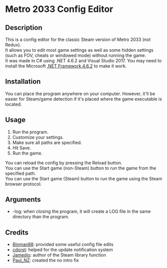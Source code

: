 # Metro 2033 Config Editor

## Description

This is a config editor for the classic Steam version of Metro 2033 (not Redux).  
It allows you to edit most game settings as well as some hidden settings (such as FOV, cheats or windowed mode) without running the game.  
It was made in C# using .NET 4.6.2 and Visual Studio 2017. You may need to install the Microsoft [.NET Framework 4.6.2](https://www.microsoft.com/en-us/download/details.aspx?id=53344) to make it work.

## Installation

You can place the program anywhere on your computer. However, it'll be easier for Steam/game detection if it's placed where the game executable is located.

## Usage

1. Run the program.
2. Customize your settings.
3. Make sure all paths are specified.
4. Hit Save.
5. Run the game.

You can reload the config by pressing the Reload button.  
You can use the Start game (non-Steam) button to run the game from the specified path.  
You can use the Start game (Steam) button to run the game using the Steam browser protocol.  

## Arguments

- -log: when closing the program, it will create a LOG file in the same directory than the program.

## Credits

- [Binman88](http://www.tested.com/forums/games/10051-metro-2033-pc-config-file-edits/): provided some useful config file edits
- [cdorst](http://twitch.tv/cdorst): helped for the update notification system
- [Jamedjo](https://github.com/Jamedjo): author of the Steam library function
- [Paul_NZ](https://community.pcgamingwiki.com/files/file/533-metro-2033-no-intro-fix/): created the no intro fix